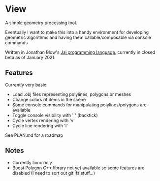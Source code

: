 View
====

A simple geometry processing tool.

Eventually I want to make this into a handy environment for developing geometric algorithms and having them callable/composable via console commands

Written in Jonathan Blow's [Jai programming language](https://youtu.be/TH9VCN6UkyQ), currently in closed beta as of January 2021.

## Features

Currently very basic:

- Load .obj files representing polylines, polygons or meshes
- Change colors of items in the scene
- Some console commands for manipulating polylines/polygons are available
- Toggle console visibility with '`' (backtick)
- Cycle vertex rendering with 'v'
- Cycle line rendering with 'l'

See PLAN.md for a roadmap

## Notes
- Currently linux only
- Boost Polygon C++ library not yet available  so some features are disabled (I need to sort out git lfs stuff...)